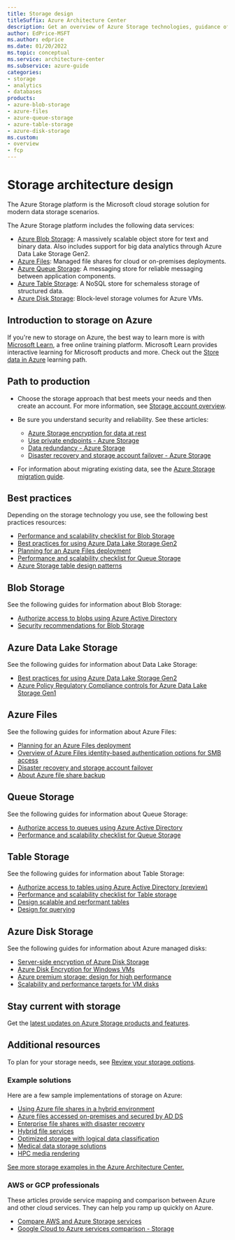 ```yaml
---
title: Storage design
titleSuffix: Azure Architecture Center
description: Get an overview of Azure Storage technologies, guidance offerings, solution ideas, and reference architectures.  
author: EdPrice-MSFT
ms.author: edprice 
ms.date: 01/20/2022
ms.topic: conceptual
ms.service: architecture-center
ms.subservice: azure-guide
categories:
- storage
- analytics
- databases
products:
- azure-blob-storage
- azure-files
- azure-queue-storage
- azure-table-storage
- azure-disk-storage
ms.custom: 
- overview
- fcp
--- 
```


# Storage architecture design

The Azure Storage platform is the Microsoft cloud storage solution for modern data storage scenarios.  

The Azure Storage platform includes the following data services:

- [Azure Blob Storage](https://azure.microsoft.com/services/storage/blobs): A massively scalable object store for text and binary data. Also includes support for big data analytics through Azure Data Lake Storage Gen2.
- [Azure Files](https://azure.microsoft.com/services/storage/files): Managed file shares for cloud or on-premises deployments.
- [Azure Queue Storage](https://azure.microsoft.com/services/storage/queues): A messaging store for reliable messaging between application components.
- [Azure Table Storage](https://azure.microsoft.com/services/storage/tables): A NoSQL store for schemaless storage of structured data.
- [Azure Disk Storage](https://azure.microsoft.com/services/storage/disks): Block-level storage volumes for Azure VMs.

## Introduction to storage on Azure
If you're new to storage on Azure, the best way to learn more is with [Microsoft Learn](/learn/?WT.mc_id=learnaka), a free online training platform. Microsoft Learn provides interactive learning for Microsoft products and more. Check out the 
[Store data in Azure](/learn/paths/store-data-in-azure) learning path. 

## Path to production
- Choose the storage approach that best meets your needs and then create an account. For more information, see [Storage account overview](/azure/storage/common/storage-account-overview?toc=https:%2f%2fdocs.microsoft.com%2fen-us%2fazure%2farchitecture%2ftoc.json&bc=https:%2f%2fdocs.microsoft.com%2fen-us%2fazure%2farchitecture%2fbread%2ftoc.json). 

- Be sure you understand security and reliability. See these articles: 
  - [Azure Storage encryption for data at rest](/azure/storage/common/storage-service-encryption?toc=https:%2f%2fdocs.microsoft.com%2fen-us%2fazure%2farchitecture%2ftoc.json&bc=https:%2f%2fdocs.microsoft.com%2fen-us%2fazure%2farchitecture%2fbread%2ftoc.json)
  - [Use private endpoints - Azure Storage](/azure/storage/common/storage-private-endpoints?toc=https:%2f%2fdocs.microsoft.com%2fen-us%2fazure%2farchitecture%2ftoc.json&bc=https:%2f%2fdocs.microsoft.com%2fen-us%2fazure%2farchitecture%2fbread%2ftoc.json)
  - [Data redundancy - Azure Storage](/azure/storage/common/storage-redundancy?toc=https:%2f%2fdocs.microsoft.com%2fen-us%2fazure%2farchitecture%2ftoc.json&bc=https:%2f%2fdocs.microsoft.com%2fen-us%2fazure%2farchitecture%2fbread%2ftoc.json) 
  - [Disaster recovery and storage account failover - Azure Storage](/azure/storage/common/storage-disaster-recovery-guidance?toc=https:%2f%2fdocs.microsoft.com%2fen-us%2fazure%2farchitecture%2ftoc.json&bc=https:%2f%2fdocs.microsoft.com%2fen-us%2fazure%2farchitecture%2fbread%2ftoc.json)

- For information about migrating existing data, see the [Azure Storage migration guide](/azure/storage/common/storage-migration-overview?toc=https:%2f%2fdocs.microsoft.com%2fen-us%2fazure%2farchitecture%2ftoc.json&bc=https:%2f%2fdocs.microsoft.com%2fen-us%2fazure%2farchitecture%2fbread%2ftoc.json). 

## Best practices
Depending on the storage technology you use, see the following best practices resources:
- [Performance and scalability checklist for Blob Storage](/azure/storage/blobs/storage-performance-checklist?toc=https:%2f%2fdocs.microsoft.com%2fen-us%2fazure%2farchitecture%2ftoc.json&bc=https:%2f%2fdocs.microsoft.com%2fen-us%2fazure%2farchitecture%2fbread%2ftoc.json) 
- [Best practices for using Azure Data Lake Storage Gen2](/azure/storage/blobs/data-lake-storage-best-practices?toc=https:%2f%2fdocs.microsoft.com%2fen-us%2fazure%2farchitecture%2ftoc.json&bc=https:%2f%2fdocs.microsoft.com%2fen-us%2fazure%2farchitecture%2fbread%2ftoc.json) 
- [Planning for an Azure Files deployment](/azure/storage/files/storage-files-planning?toc=https:%2f%2fdocs.microsoft.com%2fen-us%2fazure%2farchitecture%2ftoc.json&bc=https:%2f%2fdocs.microsoft.com%2fen-us%2fazure%2farchitecture%2fbread%2ftoc.json)
- [Performance and scalability checklist for Queue Storage](/azure/storage/queues/storage-performance-checklist?toc=https:%2f%2fdocs.microsoft.com%2fen-us%2fazure%2farchitecture%2ftoc.json&bc=https:%2f%2fdocs.microsoft.com%2fen-us%2fazure%2farchitecture%2fbread%2ftoc.json)  
- [Azure Storage table design patterns](/azure/storage/tables/table-storage-design-patterns?toc=https:%2f%2fdocs.microsoft.com%2fen-us%2fazure%2farchitecture%2ftoc.json&bc=https:%2f%2fdocs.microsoft.com%2fen-us%2fazure%2farchitecture%2fbread%2ftoc.json) 

## Blob Storage
See the following guides for information about Blob Storage:
- [Authorize access to blobs using Azure Active Directory](/azure/storage/blobs/authorize-access-azure-active-directory)
- [Security recommendations for Blob Storage](/azure/storage/blobs/security-recommendations)

## Azure Data Lake Storage
See the following guides for information about Data Lake Storage:
- [Best practices for using Azure Data Lake Storage Gen2](/azure/storage/blobs/data-lake-storage-best-practices?toc=https%3A%2F%2Freview.docs.microsoft.com%2Fen-us%2Fazure%2Farchitecture%2Ftoc.json&bc=https%3A%2F%2Freview.docs.microsoft.com%2Fen-us%2Fazure%2Farchitecture%2Fbread%2Ftoc.json)
- [Azure Policy Regulatory Compliance controls for Azure Data Lake Storage Gen1](/azure/data-lake-store/security-controls-policy?toc=https%3A%2F%2Freview.docs.microsoft.com%2Fen-us%2Fazure%2Farchitecture%2Ftoc.json&bc=https%3A%2F%2Freview.docs.microsoft.com%2Fen-us%2Fazure%2Farchitecture%2Fbread%2Ftoc.json)

## Azure Files
See the following guides for information about Azure Files: 
- [Planning for an Azure Files deployment](/azure/storage/files/storage-files-planning?toc=https%3A%2F%2Freview.docs.microsoft.com%2Fen-us%2Fazure%2Farchitecture%2Ftoc.json&bc=https%3A%2F%2Freview.docs.microsoft.com%2Fen-us%2Fazure%2Farchitecture%2Fbread%2Ftoc.json)
- [Overview of Azure Files identity-based authentication options for SMB access](/azure/storage/files/storage-files-active-directory-overview?toc=https%3A%2F%2Freview.docs.microsoft.com%2Fen-us%2Fazure%2Farchitecture%2Ftoc.json&bc=https%3A%2F%2Freview.docs.microsoft.com%2Fen-us%2Fazure%2Farchitecture%2Fbread%2Ftoc.json)
- [Disaster recovery and storage account failover](/azure/storage/common/storage-disaster-recovery-guidance?toc=https%3A%2F%2Freview.docs.microsoft.com%2Fen-us%2Fazure%2Farchitecture%2Ftoc.json&bc=https%3A%2F%2Freview.docs.microsoft.com%2Fen-us%2Fazure%2Farchitecture%2Fbread%2Ftoc.json)
- [About Azure file share backup](/azure/backup/azure-file-share-backup-overview?toc=https%3A%2F%2Freview.docs.microsoft.com%2Fen-us%2Fazure%2Farchitecture%2Ftoc.json&bc=https%3A%2F%2Freview.docs.microsoft.com%2Fen-us%2Fazure%2Farchitecture%2Fbread%2Ftoc.json)

## Queue Storage
See the following guides for information about Queue Storage: 
- [Authorize access to queues using Azure Active Directory](/azure/storage/queues/authorize-access-azure-active-directory?toc=https%3A%2F%2Freview.docs.microsoft.com%2Fen-us%2Fazure%2Farchitecture%2Ftoc.json&bc=https%3A%2F%2Freview.docs.microsoft.com%2Fen-us%2Fazure%2Farchitecture%2Fbread%2Ftoc.json)
- [Performance and scalability checklist for Queue Storage](/azure/storage/queues/storage-performance-checklist?toc=https%3A%2F%2Freview.docs.microsoft.com%2Fen-us%2Fazure%2Farchitecture%2Ftoc.json&bc=https%3A%2F%2Freview.docs.microsoft.com%2Fen-us%2Fazure%2Farchitecture%2Fbread%2Ftoc.json)

## Table Storage
See the following guides for information about Table Storage:
- [Authorize access to tables using Azure Active Directory (preview)](/azure/storage/tables/authorize-access-azure-active-directory?toc=https%3A%2F%2Freview.docs.microsoft.com%2Fen-us%2Fazure%2Farchitecture%2Ftoc.json&bc=https%3A%2F%2Freview.docs.microsoft.com%2Fen-us%2Fazure%2Farchitecture%2Fbread%2Ftoc.json)
- [Performance and scalability checklist for Table storage](/azure/storage/tables/storage-performance-checklist?toc=https%3A%2F%2Freview.docs.microsoft.com%2Fen-us%2Fazure%2Farchitecture%2Ftoc.json&bc=https%3A%2F%2Freview.docs.microsoft.com%2Fen-us%2Fazure%2Farchitecture%2Fbread%2Ftoc.json)
- [Design scalable and performant tables](/azure/storage/tables/table-storage-design?toc=https%3A%2F%2Freview.docs.microsoft.com%2Fen-us%2Fazure%2Farchitecture%2Ftoc.json&bc=https%3A%2F%2Freview.docs.microsoft.com%2Fen-us%2Fazure%2Farchitecture%2Fbread%2Ftoc.json)
- [Design for querying](/azure/storage/tables/table-storage-design-for-query?toc=https%3A%2F%2Freview.docs.microsoft.com%2Fen-us%2Fazure%2Farchitecture%2Ftoc.json&bc=https%3A%2F%2Freview.docs.microsoft.com%2Fen-us%2Fazure%2Farchitecture%2Fbread%2Ftoc.json)

## Azure Disk Storage
See the following guides for information about Azure managed disks:
- [Server-side encryption of Azure Disk Storage](/azure/virtual-machines/disk-encryption?toc=https%3A%2F%2Freview.docs.microsoft.com%2Fen-us%2Fazure%2Farchitecture%2Ftoc.json&bc=https%3A%2F%2Freview.docs.microsoft.com%2Fen-us%2Fazure%2Farchitecture%2Fbread%2Ftoc.json)
- [Azure Disk Encryption for Windows VMs](/azure/virtual-machines/windows/disk-encryption-overview?toc=https%3A%2F%2Freview.docs.microsoft.com%2Fen-us%2Fazure%2Farchitecture%2Ftoc.json&bc=https%3A%2F%2Freview.docs.microsoft.com%2Fen-us%2Fazure%2Farchitecture%2Fbread%2Ftoc.json)
- [Azure premium storage: design for high performance](/azure/virtual-machines/premium-storage-performance?toc=https%3A%2F%2Freview.docs.microsoft.com%2Fen-us%2Fazure%2Farchitecture%2Ftoc.json&bc=https%3A%2F%2Freview.docs.microsoft.com%2Fen-us%2Fazure%2Farchitecture%2Fbread%2Ftoc.json)
- [Scalability and performance targets for VM disks](/azure/virtual-machines/disks-scalability-targets?toc=https%3A%2F%2Freview.docs.microsoft.com%2Fen-us%2Fazure%2Farchitecture%2Ftoc.json&bc=https%3A%2F%2Freview.docs.microsoft.com%2Fen-us%2Fazure%2Farchitecture%2Fbread%2Ftoc.json)

## Stay current with storage 
Get the [latest updates on Azure Storage products and features](https://azure.microsoft.com/updates/?category=storage).

## Additional resources
To plan for your storage needs, see [Review your storage options](/azure/cloud-adoption-framework/ready/considerations/storage-options).

### Example solutions
Here are a few sample implementations of storage on Azure:
- [Using Azure file shares in a hybrid environment](/azure/architecture/hybrid/azure-file-share)
- [Azure files accessed on-premises and secured by AD DS](/azure/architecture/example-scenario/hybrid/azure-files-on-premises-authentication)
- [Enterprise file shares with disaster recovery](/azure/architecture/example-scenario/file-storage/enterprise-file-shares-disaster-recovery)
- [Hybrid file services](/azure/architecture/hybrid/hybrid-file-services)
- [Optimized storage with logical data classification](/azure/architecture/solution-ideas/articles/optimized-storage-logical-data-classification)
- [Medical data storage solutions](/azure/architecture/solution-ideas/articles/medical-data-storage)
- [HPC media rendering](/azure/architecture/solution-ideas/articles/azure-batch-rendering)

[See more storage examples in the Azure Architecture Center.](/azure/architecture/browse/?azure_categories=analytics%2Cstorage)

### AWS or GCP professionals

These articles provide service mapping and comparison between Azure and other cloud services. They can help you ramp up quickly on Azure.  
- [Compare AWS and Azure Storage services](/azure/architecture/aws-professional/storage)
- [Google Cloud to Azure services comparison - Storage](/azure/architecture/gcp-professional/services#storage)